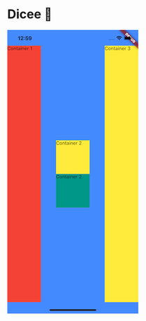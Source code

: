 # Dicee 🎲
![alt text](https://github.com/NilaakashSingh/mi_card_flutter/blob/master/Container_with_row_and_column.png)
